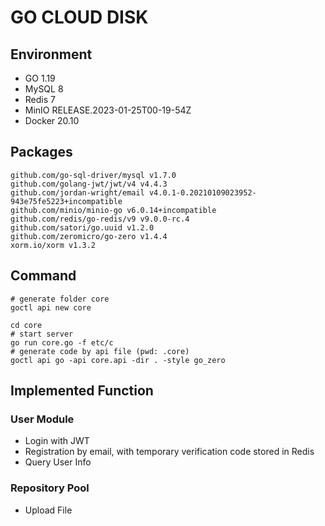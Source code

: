 # GO CLOUD DISK

## Environment

- GO 1.19
- MySQL 8
- Redis 7
- MinIO RELEASE.2023-01-25T00-19-54Z
- Docker 20.10

## Packages

```shell
github.com/go-sql-driver/mysql v1.7.0
github.com/golang-jwt/jwt/v4 v4.4.3
github.com/jordan-wright/email v4.0.1-0.20210109023952-943e75fe5223+incompatible
github.com/minio/minio-go v6.0.14+incompatible
github.com/redis/go-redis/v9 v9.0.0-rc.4
github.com/satori/go.uuid v1.2.0
github.com/zeromicro/go-zero v1.4.4
xorm.io/xorm v1.3.2
```

## Command

```text
# generate folder core
goctl api new core

cd core
# start server
go run core.go -f etc/c
# generate code by api file (pwd: .core)
goctl api go -api core.api -dir . -style go_zero
```

## Implemented Function

### User Module

- Login with JWT
- Registration by email, with temporary verification code stored in Redis
- Query User Info

### Repository Pool

- Upload File
